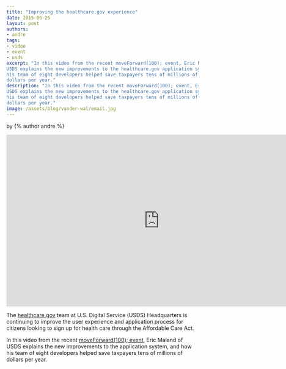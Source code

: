 ```yaml
---
title: "Improving the healthcare.gov experience"
date: 2015-06-25
layout: post
authors:
- andre
tags:
- video
- event
- usds
excerpt: "In this video from the recent moveForward(100); event, Eric Maland of
USDS explains the new improvements to the healthcare.gov application system, and how
his team of eight developers helped save taxpayers tens of millions of
dollars per year."
description: "In this video from the recent moveForward(100); event, Eric Maland of
USDS explains the new improvements to the healthcare.gov application system, and how
his team of eight developers helped save taxpayers tens of millions of
dollars per year."
image: /assets/blog/vander-wal/email.jpg
---
```


<p class="authors">
  by {% author andre %}
  </p>

<iframe width="800" height="450" src="https://www.youtube-nocookie.com/embed/jCAhYZdIPp8" frameborder="0" allowfullscreen></iframe>

The
[healthcare.gov](https://healthcare.gov)
team at U.S. Digital Service (USDS) Headquarters is continuing to
improve the user experience and application process for citizens looking
to sign up for health care through the Affordable Care Act.

In this video from the recent [moveForward(100);
event](https://18f.gsa.gov/2015/05/11/moveforward/), Eric Maland of
USDS explains the new improvements to the application system, and how
his team of eight developers helped save taxpayers tens of millions of
dollars per year.
